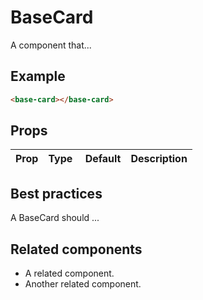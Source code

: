 # BaseCard

A component that...

## Example

```html
<base-card></base-card>
```

## Props

| Prop | Type |  Default | Description |
| ---- | ---- | -------- | ----------- |


## Best practices

A BaseCard should ...

## Related components

- A related component.
- Another related component.
